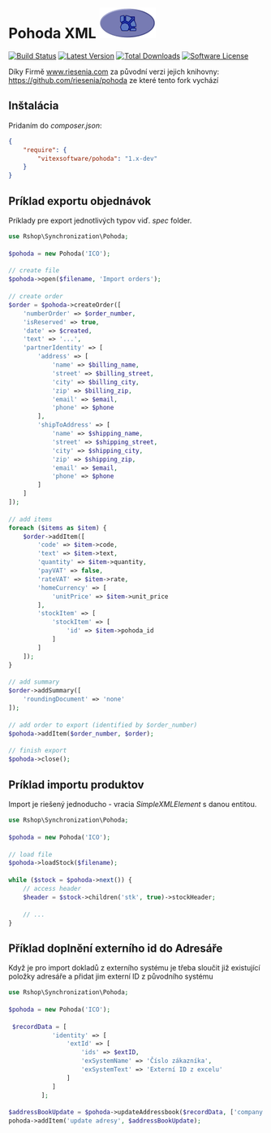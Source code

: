 # Pohoda XML !['Project Logo'](https://raw.githubusercontent.com/VitexSoftware/pohoda/master/phpohoda.png)

[![Build Status](https://img.shields.io/travis/VitexSoftware/pohoda/master.svg?style=flat-square)](https://travis-ci.org/vitexsoftware/pohoda)
[![Latest Version](https://img.shields.io/packagist/v/vitexsoftware/pohoda.svg?style=flat-square)](https://packagist.org/packages/vitexsoftware/pohoda)
[![Total Downloads](https://img.shields.io/packagist/dt/vitexsoftware/pohoda.svg?style=flat-square)](https://packagist.org/packages/vitexsoftware/pohoda)
[![Software License](https://img.shields.io/badge/license-MIT-brightgreen.svg?style=flat-square)](LICENSE)



Díky Firmě www.riesenia.com za původní verzi jejich knihovny: https://github.com/riesenia/pohoda ze které tento fork vychází

## Inštalácia

Pridaním do *composer.json*:

```json
{
    "require": {
        "vitexsoftware/pohoda": "1.x-dev"
    }
}
```

## Príklad exportu objednávok

Príklady pre export jednotlivých typov viď. *spec* folder.

```php
use Rshop\Synchronization\Pohoda;

$pohoda = new Pohoda('ICO');

// create file
$pohoda->open($filename, 'Import orders');

// create order
$order = $pohoda->createOrder([
    'numberOrder' => $order_number,
    'isReserved' => true,
    'date' => $created,
    'text' => '...',
    'partnerIdentity' => [
        'address' => [
            'name' => $billing_name,
            'street' => $billing_street,
            'city' => $billing_city,
            'zip' => $billing_zip,
            'email' => $email,
            'phone' => $phone
        ],
        'shipToAddress' => [
            'name' => $shipping_name,
            'street' => $shipping_street,
            'city' => $shipping_city,
            'zip' => $shipping_zip,
            'email' => $email,
            'phone' => $phone
        ]
    ]
]);

// add items
foreach ($items as $item) {
    $order->addItem([
        'code' => $item->code,
        'text' => $item->text,
        'quantity' => $item->quantity,
        'payVAT' => false,
        'rateVAT' => $item->rate,
        'homeCurrency' => [
            'unitPrice' => $item->unit_price
        ],
        'stockItem' => [
            'stockItem' => [
                'id' => $item->pohoda_id
            ]
        ]
    ]);
}

// add summary
$order->addSummary([
    'roundingDocument' => 'none'
]);

// add order to export (identified by $order_number)
$pohoda->addItem($order_number, $order);

// finish export
$pohoda->close();
```

## Príklad importu produktov

Import je riešený jednoducho - vracia *SimpleXMLElement* s danou entitou.

```php
use Rshop\Synchronization\Pohoda;

$pohoda = new Pohoda('ICO');

// load file
$pohoda->loadStock($filename);

while ($stock = $pohoda->next()) {
    // access header
    $header = $stock->children('stk', true)->stockHeader;

    // ...
}
```

## Příklad doplnění externího id do Adresáře

Když je pro import dokladů z externího systému je třeba sloučit již existující položky adresáře a přidat jim externí ID z původního systému

```php
use Rshop\Synchronization\Pohoda;

$pohoda = new Pohoda('ICO');

 $recordData = [
            'identity' => [
                'extId' => [
                    'ids' => $extID,
                    'exSystemName' => 'Číslo zákazníka',
                    'exSystemText' => 'Externí ID z excelu'
                ]
            ]
         ];

$addressBookUpdate = $pohoda->updateAddressbook($recordData, ['company' => htmlspecialchars( 'Novák & Syn s.r.o.' )]);
pohoda->addItem('update adresy', $addressBookUpdate);


```
